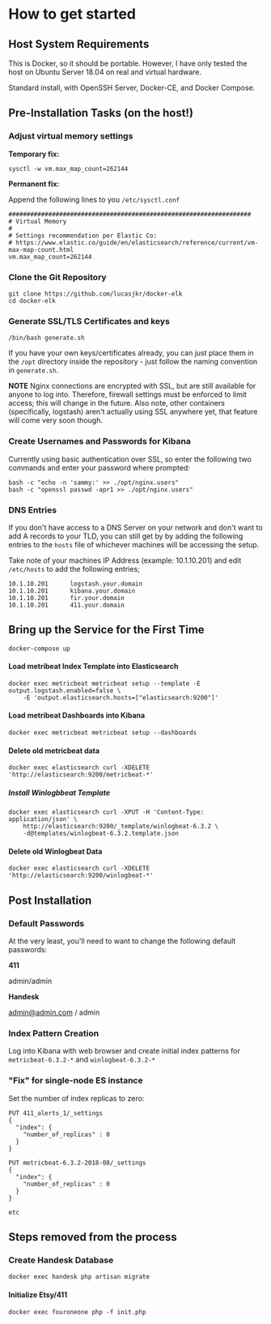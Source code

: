 # How to get started

## Host System Requirements

This is Docker, so it should be portable. However, I have only tested the host on Ubuntu Server 18.04 on real and virtual hardware. 

Standard install, with OpenSSH Server, Docker-CE, and Docker Compose.

## Pre-Installation Tasks (on the host!)

### Adjust virtual memory settings

**Temporary fix:**

```
sysctl -w vm.max_map_count=262144
```

**Permanent fix:**

Append the following lines to you `/etc/sysctl.conf`

```
###################################################################
# Virtual Memory
#
# Settings recommendation per Elastic Co:
# https://www.elastic.co/guide/en/elasticsearch/reference/current/vm-max-map-count.html
vm.max_map_count=262144
```


### Clone the Git Repository

```
git clone https://github.com/lucasjkr/docker-elk
cd docker-elk
```

### Generate SSL/TLS Certificates and keys

```
/bin/bash generate.sh
```

If you have your own keys/certificates already, you can just place them in the `/opt` directory inside the repository - just follow the naming convention in `generate.sh`.

**NOTE** Nginx connections are encrypted with SSL, but are still available for anyone to log into. 
Therefore, firewall settings must be enforced to limit access; this will change in the future.
Also note, other containers (specifically, logstash) aren't actually using SSL anywhere yet, that feature will come very soon though.


### Create Usernames and Passwords for Kibana

Currently using basic authentication over SSL, so enter the following two commands
and enter your password where prompted:

```
bash -c "echo -n 'sammy:' >> ./opt/nginx.users"
bash -c "openssl passwd -apr1 >> ./opt/nginx.users"

```

### DNS Entries

If you don't have access to a DNS Server on your network and don't want to add A records to your TLD, you can still get by by adding the following entries to the `hosts` file of whichever machines will be accessing the setup.

Take note of your machines IP Address (example: 10.1.10.201) and edit `/etc/hosts` to add the following entries;

```
10.1.10.201      logstash.your.domain
10.1.10.201      kibana.your.domain
10.1.10.201      fir.your.domain
10.1.10.201      411.your.domain

```


## Bring up the Service for the First Time
```
docker-compose up
```

#### Load metribeat Index Template into Elasticsearch
```
docker exec metricbeat metricbeat setup --template -E output.logstash.enabled=false \
    -E 'output.elasticsearch.hosts=["elasticsearch:9200"]'
```

#### Load metribeat Dashboards into Kibana
```
docker exec metricbeat metricbeat setup --dashboards
```

#### Delete old metricbeat data
```
docker exec elasticsearch curl -XDELETE 'http://elasticsearch:9200/metricbeat-*'
```

##### Install Winlogbbeat Template
```
docker exec elasticsearch curl -XPUT -H 'Content-Type: application/json' \
    http://elasticsearch:9200/_template/winlogbeat-6.3.2 \
    -d@templates/winlogbeat-6.3.2.template.json
```

#### Delete old Winlogbeat Data
```
docker exec elasticsearch curl -XDELETE 'http://elasticsearch:9200/winlogbeat-*'
```




## Post Installation

### Default Passwords 
At the very least, you'll need to want to change the following default passwords:

**411**

admin/admin


**Handesk**

admin@admin.com / admin

### Index Pattern Creation
Log into Kibana with web browser and create initial index patterns for `metricbeat-6.3.2-*` and
`winlogbeat-6.3.2-*`


### "Fix" for single-node ES instance
Set the number of index replicas to zero:
```
PUT 411_alerts_1/_settings
{
  "index": {
    "number_of_replicas" : 0
  }
}

PUT metricbeat-6.3.2-2018-08/_settings
{
  "index": {
    "number_of_replicas" : 0
  }
}

etc

```





## Steps removed from the process

### Create Handesk Database
```
docker exec handesk php artisan migrate
```

#### Initialize Etsy/411
```
docker exec fouroneone php -f init.php
```